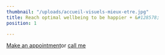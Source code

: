 ```yaml
---
thumbnail: "/uploads/accueil-visuels-mieux-etre.jpg"
title: Reach optimal wellbeing to be happier + &#128578;
position: 1

---
```

<a class="button" href="https://www.gorendezvous.com/homepage/111690" target="_blank">Make an appointment</a><span class="self_center">or <a href="tel:+14189559602">call me</a></span>